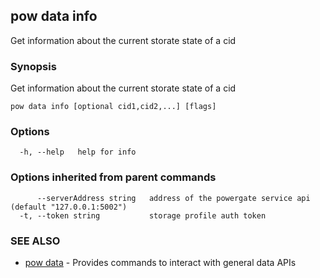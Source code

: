 ## pow data info

Get information about the current storate state of a cid

### Synopsis

Get information about the current storate state of a cid

```
pow data info [optional cid1,cid2,...] [flags]
```

### Options

```
  -h, --help   help for info
```

### Options inherited from parent commands

```
      --serverAddress string   address of the powergate service api (default "127.0.0.1:5002")
  -t, --token string           storage profile auth token
```

### SEE ALSO

* [pow data](pow_data.md)	 - Provides commands to interact with general data APIs

